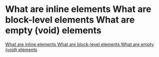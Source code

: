 # What are inline elements What are block-level elements What are empty (void) elements
[What are inline elements What are block-level elements What are empty (void) elements](https://aiwithcloud.com/2022/09/16/what_are_inline_elements_what_are_block_level_elements_what_are_empty_void_elements/)